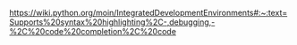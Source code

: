 https://wiki.python.org/moin/IntegratedDevelopmentEnvironments#:~:text=Supports%20syntax%20highlighting%2C-,debugging,-%2C%20code%20completion%2C%20code
